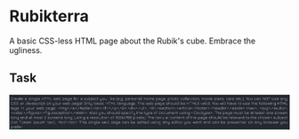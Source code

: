 # Rubikterra
A basic CSS-less HTML page about the Rubik's cube. Embrace the ugliness.

## Task
![Screenshot](task.png)
